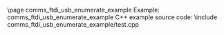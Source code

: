 \page comms_ftdi_usb_enumerate_example Example: comms_ftdi_usb_enumerate_example
C++ example source code:
\include comms_ftdi_usb_enumerate_example/test.cpp
